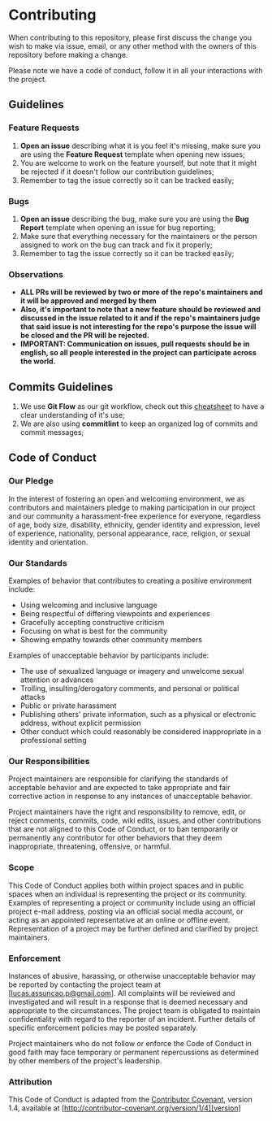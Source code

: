 # Contributing

When contributing to this repository, please first discuss the change you wish to make via issue,
email, or any other method with the owners of this repository before making a change.

Please note we have a code of conduct, follow it in all your interactions with the project.

## Guidelines

### Feature Requests

1. **Open an issue** describing what it is you feel it's missing, make sure you are using the **Feature Request** template when opening new issues;
2. You are welcome to work on the feature yourself, but note that it might be rejected if it doesn't follow our contribution guidelines;
3. Remember to tag the issue correctly so it can be tracked easily;

### Bugs

1. **Open an issue** describing the bug, make sure you are using the **Bug Report** template when opening an issue for bug reporting;
2. Make sure that everything necessary for the maintainers or the person assigned to work on the bug can track and fix it properly;
3. Remember to tag the issue correctly so it can be tracked easily;

### Observations

- **ALL PRs will be reviewed by two or more of the repo's maintainers and it will be approved and merged by them**
- **Also, it's important to note that a new feature should be reviewed and discussed in the issue related to it and if the repo's maintainers judge that said issue is not interesting for the repo's purpose the issue will be closed and the PR will be rejected.**
- **IMPORTANT: Communication on issues, pull requests should be in english, so all people interested in the project can participate across the world.**

## Commits Guidelines

1. We use **Git Flow** as our git workflow, check out this [cheatsheet](https://danielkummer.github.io/git-flow-cheatsheet/index.html) to have a clear understanding of it's use;
2. We are also using **commitlint** to keep an organized log of commits and commit messages;

## Code of Conduct

### Our Pledge

In the interest of fostering an open and welcoming environment, we as
contributors and maintainers pledge to making participation in our project and
our community a harassment-free experience for everyone, regardless of age, body
size, disability, ethnicity, gender identity and expression, level of experience,
nationality, personal appearance, race, religion, or sexual identity and
orientation.

### Our Standards

Examples of behavior that contributes to creating a positive environment
include:

- Using welcoming and inclusive language
- Being respectful of differing viewpoints and experiences
- Gracefully accepting constructive criticism
- Focusing on what is best for the community
- Showing empathy towards other community members

Examples of unacceptable behavior by participants include:

- The use of sexualized language or imagery and unwelcome sexual attention or
  advances
- Trolling, insulting/derogatory comments, and personal or political attacks
- Public or private harassment
- Publishing others' private information, such as a physical or electronic
  address, without explicit permission
- Other conduct which could reasonably be considered inappropriate in a
  professional setting

### Our Responsibilities

Project maintainers are responsible for clarifying the standards of acceptable
behavior and are expected to take appropriate and fair corrective action in
response to any instances of unacceptable behavior.

Project maintainers have the right and responsibility to remove, edit, or
reject comments, commits, code, wiki edits, issues, and other contributions
that are not aligned to this Code of Conduct, or to ban temporarily or
permanently any contributor for other behaviors that they deem inappropriate,
threatening, offensive, or harmful.

### Scope

This Code of Conduct applies both within project spaces and in public spaces
when an individual is representing the project or its community. Examples of
representing a project or community include using an official project e-mail
address, posting via an official social media account, or acting as an appointed
representative at an online or offline event. Representation of a project may be
further defined and clarified by project maintainers.

### Enforcement

Instances of abusive, harassing, or otherwise unacceptable behavior may be
reported by contacting the project team at [lucas.assuncao.p@gmail.com]. All
complaints will be reviewed and investigated and will result in a response that
is deemed necessary and appropriate to the circumstances. The project team is
obligated to maintain confidentiality with regard to the reporter of an incident.
Further details of specific enforcement policies may be posted separately.

Project maintainers who do not follow or enforce the Code of Conduct in good
faith may face temporary or permanent repercussions as determined by other
members of the project's leadership.

### Attribution

This Code of Conduct is adapted from the [Contributor Covenant][homepage], version 1.4,
available at [http://contributor-covenant.org/version/1/4][version]

[homepage]: http://contributor-covenant.org
[version]: http://contributor-covenant.org/version/1/4/
